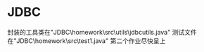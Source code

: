 # JDBC
封装的工具类在"JDBC\homework\src\utils\jdbcutils.java"
测试文件在"JDBC\homework\src\test1.java"
第二个作业尽快呈上